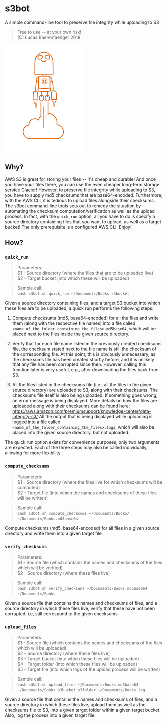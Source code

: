 # s3bot

A simple command-line tool to preserve file integrity while uploading to S3

> Free to use -- at your own risk!<br>
> (C) Lucas Baerenfaenger 2018

![s3bot](s3bot.png)

## Why?
AWS S3 is great for storing your files -- it's cheap and durable!
And once you have your files there, you can use the even cheaper long-term storage service Glacier!
However, to preserve file integrity while uploading to S3, you have to supply md5 checksums that are base64-encoded.
Furthermore, with the AWS CLI, it is tedious to upload files alongside their checksums.
The s3bot command-line tools sets out to remedy the situation by automating the checksum computation/verification as well as the upload process.
In fact, with the `quick_run` option, all you have to do is specify a source directory containing files that you want to upload, as well as a target bucket!
The only prerequisite is a configured AWS CLI.
Enjoy!

## How?

### `quick_run`

> Parameters:<br>
> $1 - Source directory (where the files that are to be uploaded live)<br>
> $2 - Target bucket (into which these will be uploaded)

> Sample call:<br>
> `bash s3bot.sh quick_run ~/Documents/Books s3bucket`

Given a source directory containing files, and a target S3 bucket into which these files are to be uploaded, a quick run performs the following steps:

1. Compute checksums (md5, base64-encoded) for all the files and write them (along with the respective file names) into a file called `<name_of_the_folder_containing_the_files>.md5base64`, which will be placed next to the files inside the given source directory.

2. Verify that for each file name listed in the previously created checksums file, the checksum stated next to the file name is still the checksum of the corresponding file.
   At this point, this is obviously unnecessary, as the checksums file has been created shortly before, and it is unlikely that any file has been corrupted since then.
   However, calling this function later is very useful, e.g., after downloading the files back from S3.

3. All the files listed in the checksums file (i.e., all the files in the given source directory) are uploaded to S3, along with their checksums.
   The checksums file itself is also being uploaded.
   If something goes wrong, an error message is being displayed.
   More details on how the files are uploaded along with their checksums can be found here:
   https://aws.amazon.com/premiumsupport/knowledge-center/data-integrity-s3/
   All the output that is being displayed while uploading is logged into a file called `<name_of_the_folder_containing_the_files>.logs`, which will also be placed into the given source directory, but not uploaded.

The quick run option exists for convenience purposes, only two arguments are expected.
Each of the three steps may also be called individually, allowing for more flexibility.

### `compute_checksums`

> Parameters:<br>
> $1 - Source directory (where the files live for which checksums will be computed)<br>
> $2 - Target file (into which the names and checksums of these files will be written)

> Sample call:<br>
> `bash s3bot.sh compute_checksums ~/Documents/Books/ ~/Documents/Books.md5base64`

Compute checksums (md5, base64-encoded) for all files in a given source directory and write them into a given target file.

### `verify_checksums`

> Parameters:<br>
> $1 - Source file (which contains the names and checksums of the files which will be verified)<br>
> $2 - Source directory (where these files live)

> Sample call:<br>
> `bash s3bot.sh verify_checksums ~/Documents/Books.md5base64 ~/Documents/Books`

Given a source file that contains the names and checksums of files, and a source directory in which these files live, verify that these have not been corrupted, i.e, still correspond to the given checksums.

### `upload_files`

> Parameters:<br>
> $1 - Source file (which contains the names and checksums of the files which will be uploaded)<br>
> $2 - Source directory (where these files live)<br>
> $3 - Target bucket (into which these files will be uploaded)<br>
> $4 - Target folder (into which these files will be uploaded)<br>
> $5 - Target file (into which logs of the upload process will be written)

> Sample call:<br>
> `bash s3bot.sh upload_files ~/Documents/Books.md5base64 ~/Documents/Books s3bucket s3folder ~/Documents/Books.log`

Given a source file that contains the names and checksums of files, and a source directory in which these files live, upload them as well as the checksums file to S3, into a given target folder within a given target bucket. Also, log the process into a given target file.
